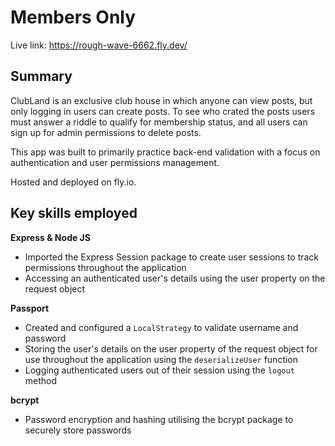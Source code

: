# Members Only

Live link: https://rough-wave-6662.fly.dev/

## Summary

ClubLand is an exclusive club house in which anyone can view posts, but only logging in users can create posts. To see who crated the posts users must answer a riddle to qualify for membership status, and all users can sign up for admin permissions to delete posts.

This app was built to primarily practice back-end validation with a focus on authentication and user permissions management.

Hosted and deployed on fly.io.

## Key skills employed

**Express & Node JS**

- Imported the Express Session package to create user sessions to track permissions throughout the application
- Accessing an authenticated user's details using the user property on the request object

**Passport**

- Created and configured a `LocalStrategy` to validate username and password
- Storing the user's details on the user property of the request object for use throughout the application using the `deserializeUser` function
- Logging authenticated users out of their session using the `logout` method

**bcrypt**

- Password encryption and hashing utilising the bcrypt package to securely store passwords

